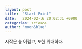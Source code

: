 ```yaml
---
layout: post
title:  "Start Point"
date:   2024-02-16 20:02:31 +0900
categories: science
author: "moon&blue"
---
```

시작은 늘 어렵고,
또한 위대하다.